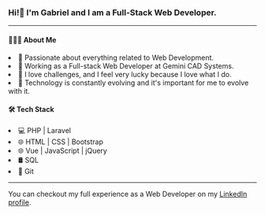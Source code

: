 <h3>Hi!👋 I'm Gabriel and I am a Full-Stack Web Developer.</h3>
<hr />
<h4>👨🏻‍💻 About Me </h4>
<li>🤔  Passionate about everything related to Web Development.</li>
<li>💼  Working as a Full-stack Web Developer at Gemini CAD Systems.</li>
<li>💪  I love challenges, and I feel very lucky because I love what I do.</li>
<li>🌱  Technology is constantly evolving and it's important for me to evolve with it.</li>
<h4>🛠 Tech Stack</h4>
<li>💻  PHP | Laravel</li>
<li>🌐  HTML | CSS | Bootstrap
<li>🌐  Vue | JavaScript | jQuery
<li>🛢   SQL</li>
<li>🔧  Git</li>

<hr />
You can checkout my full experience as a Web Developer on my <a href="https://www.linkedin.com/in/gabriel-popa-96475641/" target="_blank">LinkedIn profile</a>.

<!---
popagabrielalecu/popagabrielalecu is a ✨ special ✨ repository because its `README.md` (this file) appears on your GitHub profile.
You can click the Preview link to take a look at your changes.
--->
